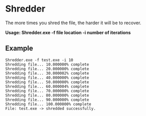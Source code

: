 # Shredder
The more times you shred the file, the harder it will be to recover.

<b>Usage: Shredder.exe -f file location -i number of iterations</b>

## Example
```
Shredder.exe -f test.exe -i 10
Shredding file... 10.000000% complete
Shredding file... 20.000000% complete
Shredding file... 30.000002% complete
Shredding file... 40.000000% complete
Shredding file... 50.000000% complete
Shredding file... 60.000004% complete
Shredding file... 70.000000% complete
Shredding file... 80.000000% complete
Shredding file... 90.000000% complete
Shredding file... 100.000000% complete
File: test.exe -> shredded successfully.
```
